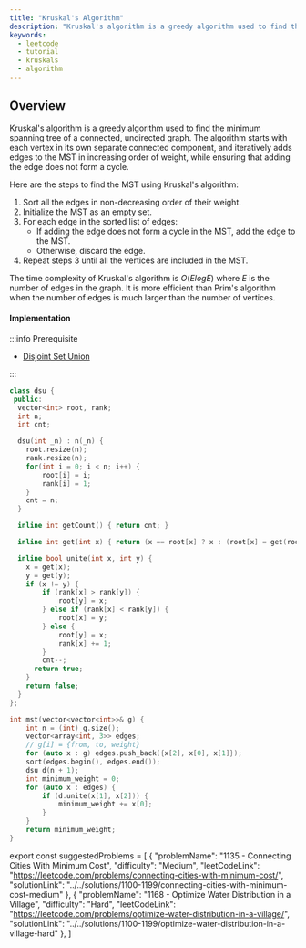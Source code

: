 ```yaml
---
title: "Kruskal's Algorithm"
description: "Kruskal's algorithm is a greedy algorithm used to find the minimum spanning tree of a connected, undirected graph."
keywords:
  - leetcode
  - tutorial
  - kruskals
  - algorithm
---
```


<TutorialCredits authors="@wkw"/>

## Overview

Kruskal's algorithm is a greedy algorithm used to find the minimum spanning tree of a connected, undirected graph. The algorithm starts with each vertex in its own separate connected component, and iteratively adds edges to the MST in increasing order of weight, while ensuring that adding the edge does not form a cycle.

Here are the steps to find the MST using Kruskal's algorithm:

1. Sort all the edges in non-decreasing order of their weight.
2. Initialize the MST as an empty set.
3. For each edge in the sorted list of edges:
   - If adding the edge does not form a cycle in the MST, add the edge to the MST.
   - Otherwise, discard the edge.
4. Repeat steps 3 until all the vertices are included in the MST.

The time complexity of Kruskal's algorithm is $O(E log E)$ where $E$ is the number of edges in the graph. It is more efficient than Prim's algorithm when the number of edges is much larger than the number of vertices.

#### Implementation

:::info Prerequisite

- [Disjoint Set Union](../graph-theory/disjoint-set-union)

:::

<Tabs>

<TabItem value="cpp" label="C++">
<SolutionAuthor name="@wkw"/>

```cpp
class dsu {
 public:
  vector<int> root, rank;
  int n;
  int cnt;

  dsu(int _n) : n(_n) {
    root.resize(n);
    rank.resize(n);
    for(int i = 0; i < n; i++) {
        root[i] = i;
        rank[i] = 1;
    }
    cnt = n;
  }

  inline int getCount() { return cnt; }

  inline int get(int x) { return (x == root[x] ? x : (root[x] = get(root[x]))); }

  inline bool unite(int x, int y) {
    x = get(x);
    y = get(y);
    if (x != y) {
        if (rank[x] > rank[y]) {
            root[y] = x;
        } else if (rank[x] < rank[y]) {
            root[x] = y;
        } else {
            root[y] = x;
            rank[x] += 1;
        }
        cnt--;
      return true;
    }
    return false;
  }
};

int mst(vector<vector<int>>& g) {
    int n = (int) g.size();
    vector<array<int, 3>> edges;
    // g[i] = {from, to, weight}
    for (auto x : g) edges.push_back({x[2], x[0], x[1]});
    sort(edges.begin(), edges.end());
    dsu d(n + 1);
    int minimum_weight = 0;
    for (auto x : edges) {
        if (d.unite(x[1], x[2])) {
            minimum_weight += x[0];
        }
    }
    return minimum_weight;
}
```

</TabItem>
</Tabs>

export const suggestedProblems = [ { "problemName": "1135 - Connecting Cities With Minimum Cost", "difficulty": "Medium", "leetCodeLink": "https://leetcode.com/problems/connecting-cities-with-minimum-cost/", "solutionLink": "../../solutions/1100-1199/connecting-cities-with-minimum-cost-medium" }, { "problemName": "1168 - Optimize Water Distribution in a Village", "difficulty": "Hard", "leetCodeLink": "https://leetcode.com/problems/optimize-water-distribution-in-a-village/", "solutionLink": "../../solutions/1100-1199/optimize-water-distribution-in-a-village-hard" }, ]

<Table title="Suggested Problems" data={suggestedProblems} />
